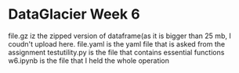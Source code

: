# DataGlacier Week 6
file.gz iz the zipped version of dataframe(as it is bigger than 25 mb, I coudn't upload here.
file.yaml is the yaml file that is asked from the assignment
testutility.py is the file that contains essential functions
w6.ipynb is the file that I held the whole operation
